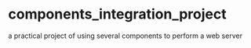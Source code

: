 # components_integration_project
a practical project of using several components to perform a web server

